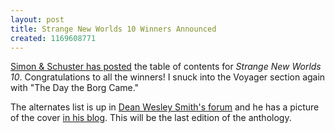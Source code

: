 ```yaml
---
layout: post
title: Strange New Worlds 10 Winners Announced
created: 1169608771
---
```

[Simon & Schuster has posted](http://www.simonsays.com/content/feature.cfm?sid=44&feature_id=5768&tab=24) the table of contents for *Strange New Worlds 10*.  Congratulations to all the winners!  I snuck into the Voyager section again with "The Day the Borg Came."  

The alternates list is up in [Dean Wesley Smith's forum](http://www.deanwesleysmith.com/forum/viewtopic.php?t=404) and he has a picture of the cover  [in his blog](http://deanwesleysmith.com/mt/archives/cat_blog.html#000154).  This will be the last edition of the anthology.
